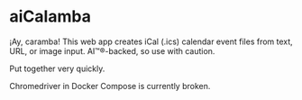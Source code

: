 # aiCalamba

¡Ay, caramba! This web app creates iCal (.ics) calendar event files from text, URL, or
image input. AI™®-backed, so use with caution.

Put together very quickly.

Chromedriver in Docker Compose is currently broken.
